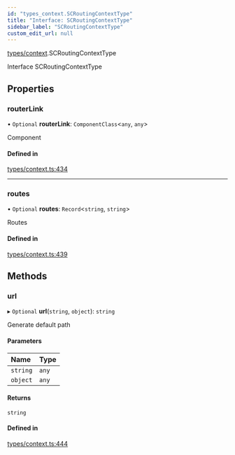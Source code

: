 ```yaml
---
id: "types_context.SCRoutingContextType"
title: "Interface: SCRoutingContextType"
sidebar_label: "SCRoutingContextType"
custom_edit_url: null
---
```


[types/context](../modules/types_context.md).SCRoutingContextType

Interface SCRoutingContextType

## Properties

### routerLink

• `Optional` **routerLink**: `ComponentClass`<`any`, `any`\>

Component

#### Defined in

[types/context.ts:434](https://github.com/selfcommunity/community-ui/blob/de7e3c8/packages/sc-core/src/types/context.ts#L434)

___

### routes

• `Optional` **routes**: `Record`<`string`, `string`\>

Routes

#### Defined in

[types/context.ts:439](https://github.com/selfcommunity/community-ui/blob/de7e3c8/packages/sc-core/src/types/context.ts#L439)

## Methods

### url

▸ `Optional` **url**(`string`, `object`): `string`

Generate default path

#### Parameters

| Name | Type |
| :------ | :------ |
| `string` | `any` |
| `object` | `any` |

#### Returns

`string`

#### Defined in

[types/context.ts:444](https://github.com/selfcommunity/community-ui/blob/de7e3c8/packages/sc-core/src/types/context.ts#L444)
